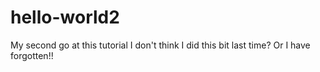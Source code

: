 # hello-world2
My second go at this tutorial
I don't think I did this bit last time?
Or I have forgotten!!
